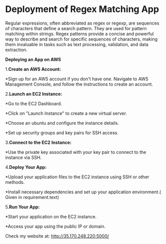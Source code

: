 # Deployment of Regex Matching App
Regular expressions, often abbreviated as regex or regexp, are sequences of characters that define a search pattern. They are used for pattern matching within strings. Regex patterns provide a concise and powerful way to describe and search for specific sequences of characters, making them invaluable in tasks such as text processing, validation, and data extraction.


**Deploying an App on AWS**

1.**Create an AWS Account:**


*Sign up for an AWS account if you don't have one. Navigate to AWS Management Console, and follow the instructions to create an account.

2.**Launch an EC2 Instance:**


 *Go to the EC2 Dashboard.
 
 *Click on "Launch Instance" to create a new virtual server.
 
 *Choose an ubuntu and configure the instance details.
 
 *Set up security groups and key pairs for SSH access.
 

3.**Connect to the EC2 Instance:**


*Use the private key associated with your key pair to connect to the instance via SSH.

4.**Deploy Your App:**


*Upload your application files to the EC2 instance using SSH or other methods.

*Install necessary dependencies and set up your application environment.( Given in requirement.text)


5.**Run Your App:**


*Start your application on the EC2 instance.

*Access your app using the public IP or domain.


Check my website at: http://35.170.248.220:5000/



